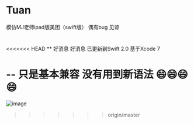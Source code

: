 # Tuan
模仿MJ老师ipad版美团（swift版） 偶有bug 见谅
#
<<<<<<< HEAD
** 好消息 好消息 已更新到Swift 2.0 基于Xcode 7  

-- 
只是基本兼容 没有用到新语法 😄😄😄😄
=======
 ![image](https://github.com/aiqiuqiu/Tuan/blob/master/Tuan/1.gif)
>>>>>>> origin/master
